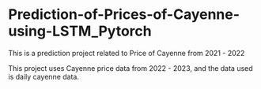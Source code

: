 # Prediction-of-Prices-of-Cayenne-using-LSTM_Pytorch

This is a prediction project related to Price of Cayenne from 2021 - 2022

This project uses Cayenne price data from 2022 - 2023, and the data used is daily cayenne data.

